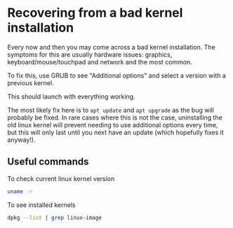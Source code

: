 # Recovering from a bad kernel installation

Every now and then you may come across a bad kernel installation.
The symptoms for this are usually hardware issues: graphics, keyboard/mouse/touchpad and network and the most common.

To fix this, use GRUB to see "Additional options" and select a version with a previous kernel.

This should launch with everything working.

The most likely fix here is to `apt update` and `apt upgrade` as the bug will probably be fixed.
In rare cases where this is not the case,
uninstalling the old linux kernel will prevent needing to use additional options every time,
but this will only last until you next have an update
(which hopefully fixes it anyway!).

## Useful commands

To check current linux kernel version

```bash
uname -r
```

To see installed kernels

```bash
dpkg --list | grep linux-image
```
